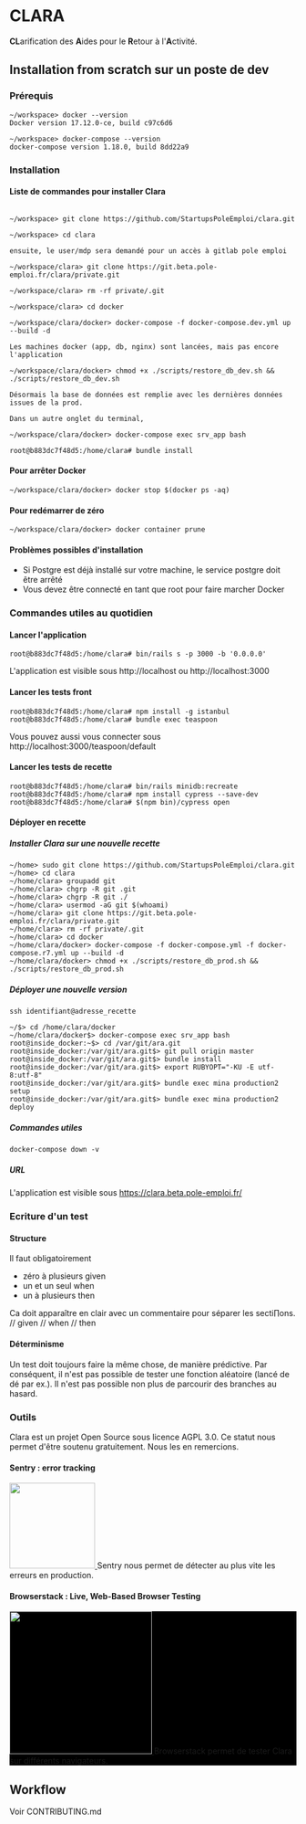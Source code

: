 # CLARA

**CL**arification des **A**ides pour le **R**etour à l'**A**ctivité.

## Installation from scratch sur un poste de dev

### Prérequis

```
~/workspace> docker --version
Docker version 17.12.0-ce, build c97c6d6

~/workspace> docker-compose --version
docker-compose version 1.18.0, build 8dd22a9
```


### Installation

#### Liste de commandes pour installer Clara

```

~/workspace> git clone https://github.com/StartupsPoleEmploi/clara.git

~/workspace> cd clara

ensuite, le user/mdp sera demandé pour un accès à gitlab pole emploi

~/workspace/clara> git clone https://git.beta.pole-emploi.fr/clara/private.git

~/workspace/clara> rm -rf private/.git

~/workspace/clara> cd docker 

~/workspace/clara/docker> docker-compose -f docker-compose.dev.yml up --build -d

Les machines docker (app, db, nginx) sont lancées, mais pas encore l'application

~/workspace/clara/docker> chmod +x ./scripts/restore_db_dev.sh && ./scripts/restore_db_dev.sh

Désormais la base de données est remplie avec les dernières données issues de la prod.

Dans un autre onglet du terminal, 

~/workspace/clara/docker> docker-compose exec srv_app bash

root@b883dc7f48d5:/home/clara# bundle install
```
#### Pour arrêter Docker

```
~/workspace/clara/docker> docker stop $(docker ps -aq)
```

#### Pour redémarrer de zéro

```
~/workspace/clara/docker> docker container prune
```



#### Problèmes possibles d'installation

 - Si Postgre est déjà installé sur votre machine, le service postgre doit être arrêté
 - Vous devez être connecté en tant que root pour faire marcher Docker

### Commandes utiles au quotidien

#### Lancer l'application

```
root@b883dc7f48d5:/home/clara# bin/rails s -p 3000 -b '0.0.0.0'
```

L'application est visible sous http://localhost ou http://localhost:3000



#### Lancer les tests front

```
root@b883dc7f48d5:/home/clara# npm install -g istanbul
root@b883dc7f48d5:/home/clara# bundle exec teaspoon
```

Vous pouvez aussi vous connecter sous http://localhost:3000/teaspoon/default


#### Lancer les tests de recette

```
root@b883dc7f48d5:/home/clara# bin/rails minidb:recreate
root@b883dc7f48d5:/home/clara# npm install cypress --save-dev
root@b883dc7f48d5:/home/clara# $(npm bin)/cypress open
```


#### Déployer en recette

##### Installer Clara sur une nouvelle recette


```
~/home> sudo git clone https://github.com/StartupsPoleEmploi/clara.git
~/home> cd clara
~/home/clara> groupadd git
~/home/clara> chgrp -R git .git
~/home/clara> chgrp -R git ./
~/home/clara> usermod -aG git $(whoami)
~/home/clara> git clone https://git.beta.pole-emploi.fr/clara/private.git
~/home/clara> rm -rf private/.git
~/home/clara> cd docker 
~/home/clara/docker> docker-compose -f docker-compose.yml -f docker-compose.r7.yml up --build -d
~/home/clara/docker> chmod +x ./scripts/restore_db_prod.sh && ./scripts/restore_db_prod.sh
```

##### Déployer une nouvelle version

```
ssh identifiant@adresse_recette

~/$> cd /home/clara/docker
~/home/clara/docker$> docker-compose exec srv_app bash
root@inside_docker:~$> cd /var/git/ara.git
root@inside_docker:/var/git/ara.git$> git pull origin master
root@inside_docker:/var/git/ara.git$> bundle install
root@inside_docker:/var/git/ara.git$> export RUBYOPT="-KU -E utf-8:utf-8"
root@inside_docker:/var/git/ara.git$> bundle exec mina production2 setup 
root@inside_docker:/var/git/ara.git$> bundle exec mina production2 deploy  
```

##### Commandes utiles

```
docker-compose down -v
```

##### URL

L'application est visible sous https://clara.beta.pole-emploi.fr/

### Ecriture d'un test

#### Structure

Il faut obligatoirement 

- zéro à plusieurs given 
- un et un seul when
- un à plusieurs then

Ca doit apparaître en clair avec un commentaire pour séparer les secti∏ons. // given // when // then

#### Déterminisme

Un test doit toujours faire la même chose, de manière prédictive. Par conséquent, il n'est pas possible de tester une fonction aléatoire (lancé de dé par ex.). Il n'est pas possible non plus de parcourir des branches au hasard.


### Outils 
Clara est un projet Open Source sous licence AGPL 3.0. 
Ce statut nous permet d'être soutenu gratuitement. Nous les en remercions.

#### Sentry : error tracking
<p>
  <a href="https://sentry.io">
  <img src="https://sentry-brand.storage.googleapis.com/sentry-logo-black.png" width="150"/>
 </a>
Sentry nous permet de détecter au plus vite les erreurs en production.

</p>

#### Browserstack : Live, Web-Based Browser Testing
<p style="background-color: black;">
 <a href="https://www.browserstack.com/">
  <img src="https://www.browserstack.com/images/layout/browserstack-logo-600x315.png" width="250"/>
 </a>
 Browserstack permet de tester Clara sur différents navigateurs.
</p>

## Workflow

Voir CONTRIBUTING.md
